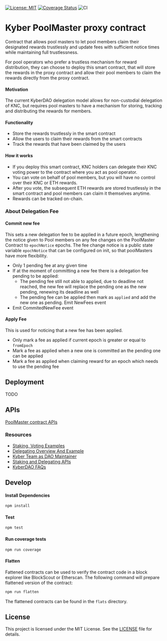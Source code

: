 [![License: MIT](https://img.shields.io/badge/License-MIT-yellow.svg)](https://opensource.org/licenses/MIT)
[![Coverage Status](https://coveralls.io/repos/github/protofire/kyber-pool-master-proxy-contract/badge.svg)](https://coveralls.io/github/protofire/kyber-pool-master-proxy-contract)
![CI](https://github.com/protofire/kyber-pool-master-proxy-contract/workflows/CI/badge.svg)

# Kyber PoolMaster proxy contract
Contract that allows pool masters to let pool members claim their designated rewards trustlessly and update fees with sufficient notice times while maintaining full trustlessness.

For pool operators who prefer a trustless mechanism for reward distribution, they can choose to deploy this smart contract, that will store the rewards in the proxy contract and allow their pool members to claim the rewards directly from the proxy contract.

#### Motivation
The current KyberDAO delegation model allows for non-custodial delegation of KNC, but requires pool masters to have a mechanism for storing, tracking and distributing the rewards for members.

#### Functionality
- Store the rewards trustlessly in the smart contract
- Allow the users to claim their rewards from the smart contracts
- Track the rewards that have been claimed by the users

#### How it works
- If you deploy this smart contract, KNC holders can delegate their KNC voting power to the contract where you act as pool operator.
- You can vote on behalf of pool members, but you will have no control over their KNC or ETH rewards.
- After you vote, the subsequent ETH rewards are stored trustlessly in the smart contract and pool members can claim it themselves anytime.
- Rewards can be tracked on-chain.

### About Delegation Fee

#### Commit new fee
This sets a new delegation fee to be applied in a future epoch, lengthening the notice given to Pool members on any fee changes on the PoolMaster Contract to `epochNotice` epochs.
The fee change notice is a public state variable `epochNotice` that can be configured on init, so that poolMasters have more flexibility.

- Only 1 pending fee at any given time
- If at the moment of committing a new fee there is a delegation fee pending to be applied:
  - The pending fee still not able to applied, due to deadline not reached, the new fee will replace the pending one as the new pending, renewing its deadline as well
  - The pending fee can be applied then mark as `applied` and add the new one as pending. Emit NewFees event
- Emit CommitedNewFee event

#### Apply Fee
This is used for noticing that a new fee has been applied.

- Only mark a fee as applied if current epoch is greater or equal to `fromEpoch`
- Mark a fee as applied when a new one is committed an the pending one can be applied
- Mark a fee as applied when claiming reward for an epoch which needs to use the pending fee

## Deployment

TODO

## APIs
[PoolMaster contract APIs](docs/contract-apis.md)

### Resources
- [Staking, Voting Examples](https://github.com/KyberNetwork/developer-portal/blob/stakingSection/staking-voting-examples.md)
- [Delegating Overview And Example](https://github.com/KyberNetwork/developer-portal/blob/stakingSection/delegating-example.md)
- [Kyber Team as DAO Maintainer](https://github.com/KyberNetwork/developer-portal/blob/stakingSection/kyber-team-maintainer.md)
- [Staking and Delegating APIs](https://github.com/KyberNetwork/developer-portal/blob/stakingSection/staking-api.md)
- [KyberDAO FAQs](https://github.com/KyberNetwork/developer-portal/blob/stakingSection/faqs.md)

## Develop

#### Install Dependencies
```bash
npm install
```

#### Test
```bash
npm test
```

#### Run coverage tests
```bash
npm run coverage
```

#### Flatten
Fattened contracts can be used to verify the contract code in a block explorer like BlockScout or Etherscan.
The following command will prepare flattened version of the contract:

```bash
npm run flatten
```
The flattened contracts can be found in the `flats` directory.

## License

This project is licensed under the MIT License. See the [LICENSE](LICENSE) file for details.
